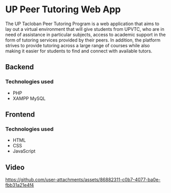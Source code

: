 # UP Peer Tutoring Web App
The UP Tacloban Peer Tutoring Program is a web application that aims to lay out a virtual environment that will give students from UPVTC, who are in need of assistance in particular subjects, access to academic support in the form of tutoring services provided by their peers. In addition, the platform strives to provide tutoring across a large range of courses while also making it easier for students to find and connect with available tutors.

## Backend
### Technologies used
- PHP
- XAMPP MySQL

## Frontend
### Technologies used
- HTML
- CSS
- JavaScript

## Video
https://github.com/user-attachments/assets/86882311-c0b7-4077-ba0e-fbb31a21e4f4


